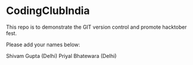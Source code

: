 # CodingClubIndia
This repo is to demonstrate the GIT version control and promote hacktober fest.


Please add your names below:

Shivam Gupta (Delhi)
Priyal Bhatewara (Delhi)
